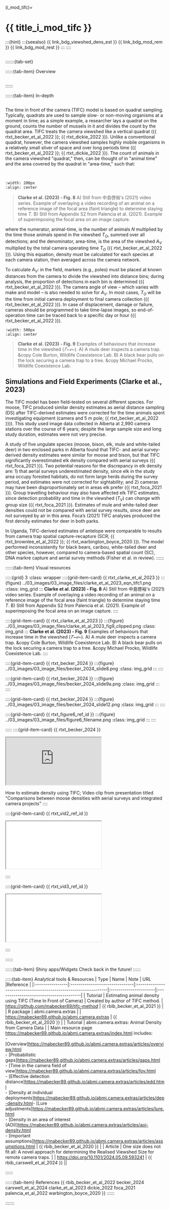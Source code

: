 ﻿---
jupytext:
  formats: md:myst
  text_representation:
    extension: .md
    format_name: myst
    format_version: 0.17.2 <!--0.13-->
    jupytext_version: 1.16.4 <!-- 6.5.4-->
kernelspec:
  display_name: Python 3
  language: python
  name: python3
editor_options:
  markdown:
    wrap: none
---
(i_mod_tifc)=
# {{ title_i_mod_tifc }}
:::{hint}
:::{seealso}
{{ link_bdg_viewshed_dens_est }}
{{ link_bdg_mod_rem }}
{{ link_bdg_mod_rest }}
:::
::::

```{include} pro_con_assump/mod_tifc_apc.md
```

:::::::{tab-set}

::::::{tab-item} Overview
```{include} include/00_coming_soon.md
```
::::::

::::::{tab-item} In-depth
```{include} include/note_adapted_clarke_et_al_2023.md
```

The time in front of the camera (TIFC) model is based on quadrat sampling. Typically, quadrats are used to sample slow- or non-moving organisms at a moment in time; as a simple example, a researcher lays a quadrat on the ground, counts the number of mussels in it and divides the count by the quadrat area. TIFC treats the camera viewshed like a vertical quadrat ({{ rtxt_becker_et_al_2022 }}; {{ rtxt_dickie_2022 }}). Unlike a conventional quadrat, however, the camera viewshed samples highly mobile organisms in a relatively small sliver of space and over long periods time ({{ rtxt_becker_et_al_2022 }}; {{ rtxt_dickie_2022 }}). The count of animals in the camera viewshed "quadrat," then, can be thought of in "animal time" and the area covered by the quadrat in "area-time," such that: </p><br>
```{figure} ../03_images/03_image_files/clarke_et_al_2023_eqn_tifc1.png
:width: 200px
:align: center
```

> **Clarke et al. (2023) - Fig. 8** A) Still from 中島啓裕’s (2021) video series. Example of overlaying a video recording of an animal on a reference image of the focal area (faint triangle) to determine staying time *T*. B) Still from Appendix S2 from Palencia et al. (2021). Example of superimposing the focal area on an image capture.

where the numerator, animal-time, is the number of animals *N* multiplied by the time those animals spend in the viewshed *T<sub>O</sub>*, summed over all detections; and the denominator, area-time, is the area of the viewshed *A<sub>V</sub>* multiplied by the total camera operating time *T<sub>O</sub>* ({{ rtxt_becker_et_al_2022 }}). Using this equation, density must be calculated for each species at each camera station, then averaged across the camera network.

To calculate *A<sub>V</sub>*: in the field, markers (e.g., poles) must be placed at known distances from the camera to divide the viewshed into distance bins; during analysis, the proportion of detections in each bin is determined ({{ rtxt_becker_et_al_2022 }}). The camera angle of view – which varies with make and model – is also needed to solve for *A<sub>V</sub>*. In most cases, *T<sub>O</sub>* will be the time from initial camera deployment to final camera collection ({{ rtxt_becker_et_al_2022 }}). In case of displacement, damage or failure, cameras should be programmed to take time-lapse images, so end-of-operation time can be traced back to a specific day or hour ({{ rtxt_becker_et_al_2022 }}).

```{figure} ../03_images/03_image_files/clarke_et_al_2023_fig9_clipped.png
:width: 500px
:align: center
```

> **Clarke et al. (2023) - Fig. 9** Examples of behaviours that increase time in the viewshed (*𝑇~𝑣~*). A) A mule deer inspects a camera trap. &copy Cole Burton, Wildlife Coexistence Lab. B) A black bear pulls on the lock securing a camera trap to a tree. &copy Michael Procko, Wildlife Coexistence Lab.

## Simulations and Field Experiments (Clarke et al., 2023)

</p>The TIFC model has been field-tested on several different species. For moose, TIFC produced similar density estimates as aerial distance sampling (DS) after TIFC-derived estimates were corrected for the time animals spent investigating equipment (camera and 5 m pole; {{ rtxt_becker_et_al_2022 }})). This study used image data collected in Alberta at 2,990 camera stations over the course of 6 years; despite the large sample size and long study duration, estimates were not very precise.

A study of five ungulate species (moose, bison, elk, mule and white-tailed deer) in two enclosed parks in Alberta found that TIFC- and aerial survey-derived density estimates were similar for moose and bison, but that TIFC significantly overestimated elk density compared with aerial surveys ({{ rtxt_foca_2021 }}). Two potential reasons for the discrepancy in elk density are: 1) that aerial surveys underestimated density, since elk in the study area occupy forested habitats, do not form large herds during the survey period, and estimates were not corrected for sightability; and 2) cameras may have been disproportionately set in areas elk prefer ({{ rtxt_foca_2021 }}). Group travelling behaviour may also have affected elk TIFC estimates, since detection probability and time in the viewshed (*T<sub>V</sub>*) can change with group size ({{ rtxt_foca_2021 }}). Estimates of mule and white-tailed deer densities could not be compared with aerial survey results, since deer are not surveyed by air in this area. Foca’s (2021) TIFC analyses produced the first density estimates for deer in both parks.

In Uganda, TIFC-derived estimates of antelope were comparable to results from camera trap spatial capture-recapture (SCR; {{ rtxt_brownlee_et_al_2022 }}; {{ rtxt_warbington_boyce_2020 }}). The model performed inconsistently for black bears, caribou, white-tailed deer and other species, however, compared to camera-based spatial count (SC), DNA markre capture and aerial survey methods (Fisher et al. in review).
::::::

::::::{tab-item} Visual resources

:::::{grid} 3
:class: wrapper
::::{grid-item-card} {{ rtxt_clarke_et_al_2023 }}
:::{figure} ../03_images/03_image_files/clarke_et_al_2023_eqn_tifc1.png
:class: img_grid
:::
**Clarke et al. (2023) - Fig. 8** A) Still from 中島啓裕’s (2021) video series. Example of overlaying a video recording of an animal on a reference image of the focal area (faint triangle) to determine staying time *T*. B) Still from Appendix S2 from Palencia et al. (2021). Example of superimposing the focal area on an image capture.
::::

::::{grid-item-card} {{ rtxt_clarke_et_al_2023 }}
:::{figure} ../03_images/03_image_files/clarke_et_al_2023_fig9_clipped.png
:class: img_grid
:::
**Clarke et al. (2023) - Fig. 9** Examples of behaviours that increase time in the viewshed (*𝑇~𝑣~*). A) A mule deer inspects a camera trap. &copy Cole Burton, Wildlife Coexistence Lab. B) A black bear pulls on the lock securing a camera trap to a tree. &copy Michael Procko, Wildlife Coexistence Lab.
::::

::::{grid-item-card} {{ rtxt_becker_2024 }}
:::{figure} ../03_images/03_image_files/becker_2024_slide8.png
:class: img_grid
:::
::::

::::{grid-item-card} {{ rtxt_becker_2024 }}
:::{figure} ../03_images/03_image_files/becker_2024_slide9a.png
:class: img_grid
:::
::::

::::{grid-item-card} {{ rtxt_becker_2024 }}
:::{figure} ../03_images/03_image_files/becker_2024_slide12.png
:class: img_grid
:::
::::

::::{grid-item-card} {{ rtxt_figure6_ref_id }}
:::{figure} ../03_images/03_image_files/figure6_filename.png
:class: img_grid
:::
::::

:::::
::::{grid-item-card} {{ rtxt_becker_2024 }}
<div class="iframe-container-vid"><iframe class="iframe-responsive-vid" src="https://drive.google.com/file/d/1IdxQScbzkHd2griu-dEYM4FTFjaXalKe/preview"></iframe></div>

How to estimate density using TIFC;
Video clip from presentation titled "Comparisons between moose densities with aerial surveys and integrated camera projects"
::::

::::{grid-item-card} {{ rtxt_vid2_ref_id }}
<div class="iframe-container-vid"><iframe class="iframe-responsive-vid" src="vid2_url"></iframe></div>

::::

::::{grid-item-card} {{ rtxt_vid3_ref_id }}
<div class="iframe-container-vid"><iframe class="iframe-responsive-vid" src="vid3_url"></iframe></div>

::::

::::::

::::::{tab-item} Shiny apps/Widgets
Check back in the future!
::::::

:::::{tab-item} Analytical tools & Resources
| Type | Name | Note | URL |Reference |
|:----------------|:-------------------------------|:----------------------------------------------------------------|:----------------------|:----------------------------------------|
| Tutorial | Estimating animal density using TIFC (Time In Front of Camera) | Created by author of TIFC method. | <https://github.com/mabecker89/tifc-method> | {{ rbib_becker_et_al_2021 }} |
| R package | abmi.camera.extras | | <https://mabecker89.github.io/abmi.camera.extras> | {{ rbib_becker_et_al_2020 }} |
| Tutorial | abmi.camera.extras: Animal Density from Camera Data | | Main resource page <https://mabecker89.github.io/abmi.camera.extras/index.html> includes:<br>- [Overview]<https://mabecker89.github.io/abmi.camera.extras/articles/overview.html><br>- [Probabilistic gaps]<https://mabecker89.github.io/abmi.camera.extras/articles/gaps.html><br>- [Time in the camera field of view]<https://mabecker89.github.io/abmi.camera.extras/articles/fov.html><br>- [Effective detection distance]<https://mabecker89.github.io/abmi.camera.extras/articles/edd.html><br>- [Density at individual deployments]<https://mabecker89.github.io/abmi.camera.extras/articles/dep-density.html>- [Lure adjustments]<https://mabecker89.github.io/abmi.camera.extras/articles/lure.html><br>- [Density in an area of interest (AOI)]<https://mabecker89.github.io/abmi.camera.extras/articles/aoi-density.html><br>- [Important assumptions]<https://mabecker89.github.io/abmi.camera.extras/articles/assumptions.html> | {{ rbib_becker_et_al_2020 }} |
| Article | One size does not fit all: A novel approach for determining the Realised Viewshed Size for remote camera traps. | | https://doi.org/10.1101/2024.05.09.593241 | {{ rbib_carswell_et_al_2024 }} ||
<!-- END_RESOURCE_TABLE -->
::::::

::::::{tab-item} References
{{ rbib_becker_et_al_2022 becker_2024 carswell_et_al_2024 clarke_et_al_2023 dickie_2022 foca_2021 palencia_et_al_2022 warbington_boyce_2020 }}
::::::

:::::::
